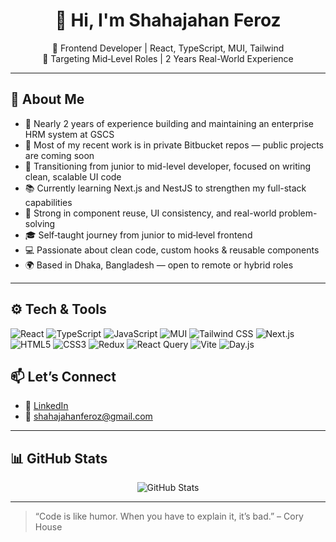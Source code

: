 <!--
**shahajahanferoz/shahajahanferoz** is a ✨ _special_ ✨ repository because its `README.md` (this file) appears on your GitHub profile.

Here are some ideas to get you started:

- 🔭 I’m currently working on ...
- 🌱 I’m currently learning ...
- 👯 I’m looking to collaborate on ...
- 🤔 I’m looking for help with ...
- 💬 Ask me about ...
- 📫 How to reach me: ...
- 😄 Pronouns: ...
- ⚡ Fun fact: ...
- 🐦 twitter icon
-->


<h1 align="center">👋 Hi, I'm Shahajahan Feroz</h1>
<p align="center">
  🚀  Frontend Developer | React, TypeScript, MUI, Tailwind<br>
  🎯 Targeting Mid‑Level Roles | 2 Years Real-World Experience
</p>

---

## 🌱 About Me
- 🏢 Nearly 2 years of experience building and maintaining an enterprise HRM system at GSCS
- 🔐 Most of my recent work is in private Bitbucket repos — public projects are coming soon  
- 🔄 Transitioning from junior to mid-level developer, focused on writing clean, scalable UI code  
- 📚 Currently learning Next.js and NestJS to strengthen my full-stack capabilities  
- 🧠 Strong in component reuse, UI consistency, and real-world problem-solving  
- 🎓 Self‑taught journey from junior to mid‑level frontend
- 💻 Passionate about clean code, custom hooks & reusable components
- 🌍 Based in Dhaka, Bangladesh — open to remote or hybrid roles

---

## ⚙️ Tech & Tools
<p>
  <img src="https://img.shields.io/badge/React-61DAFB?logo=react&logoColor=white" alt="React" /> 
  <img src="https://img.shields.io/badge/TypeScript-3178C6?logo=typescript&logoColor=white" alt="TypeScript" /> 
  <img src="https://img.shields.io/badge/JavaScript-F7DF1E?logo=javascript&logoColor=black" alt="JavaScript" /> 
  <img src="https://img.shields.io/badge/MUI-007FFF?logo=mui&logoColor=white" alt="MUI" /> 
  <img src="https://img.shields.io/badge/Tailwind_CSS-38B2AC?logo=tailwindcss&logoColor=white" alt="Tailwind CSS" />
  <img src="https://img.shields.io/badge/Next.js-000000?logo=nextdotjs&logoColor=white" alt="Next.js" /> 
  <img src="https://img.shields.io/badge/HTML5-E34F26?logo=html5&logoColor=white" alt="HTML5" />
  <img src="https://img.shields.io/badge/CSS3-1572B6?logo=css3&logoColor=white" alt="CSS3" />
  <img src="https://img.shields.io/badge/Redux-764ABC?logo=redux&logoColor=white" alt="Redux" /> 
  <img src="https://img.shields.io/badge/React%20Query-FF4154?logo=reactquery&logoColor=white" alt="React Query" /> 
  <img src="https://img.shields.io/badge/Vite-646CFF?logo=vite&logoColor=white" alt="Vite" /> 
  <img src="https://img.shields.io/badge/Day.js-FF3E00?logo=day.js&logoColor=white" alt="Day.js" /> 
</p>


## 📫 Let’s Connect
- 🔗 [LinkedIn](https://www.linkedin.com/in/shahajahan-feroz-72345513a/)  
- 📧 shahajahanferoz@gmail.com 

---

## 📊 GitHub Stats
<p align="center">
  <img src="https://github-readme-stats.vercel.app/api?username=shahajahanferoz&show_icons=true&theme=default" alt="GitHub Stats" />
</p>

---

> “Code is like humor. When you have to explain it, it’s bad.” – Cory House
